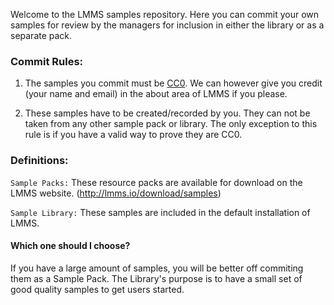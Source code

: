 Welcome to the LMMS samples repository. Here you can commit your own samples for review by the managers for inclusion in either the library or as a separate pack.

### Commit Rules:

1. The samples you commit must be [CC0](http://creativecommons.org/publicdomain/zero/1.0/). We can however give you credit (your name and email) in the about area of LMMS if you please.

2. These samples have to be created/recorded by you. They can not be taken from any other sample pack or library. The only exception to this rule is if you have a valid way to prove they are CC0.

### Definitions:
`Sample Packs:` These resource packs are available for download on the LMMS website. (http://lmms.io/download/samples)

`Sample Library:` These samples are included in the default installation of LMMS. 

#### Which one should I choose?
If you have a large amount of samples, you will be better off commiting them as a Sample Pack. The Library's purpose is to have a small set of good quality samples to get users started.
